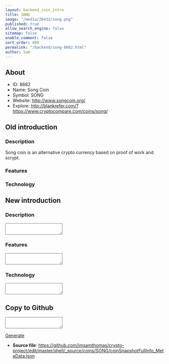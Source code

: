 ```yaml
---
layout: backend_coin_intro
title: SONG
image: "/media/20432/song.png"
published: true
allow_search_engine: false
sitemap: false
enable_comment: false
sort_order: 800
permalink: "/backend/song-8682.html"
author: Sam
---
```


## About

- ID: 8682
- Name: Song Coin
- Symbol: SONG
- Website: http://www.songcoin.org/
- Explore: http://blankrefer.com/?https://www.cryptocompare.com/coins/song/


## Old introduction

### Description

<p>Song coin is an alternative crypto currency based on proof of work and scrypt.</p>

### Features


### Technology




## New introduction


### Description
<textarea id="meta_description" name="description"></textarea>

### Features
<textarea id="meta_features" name="features"></textarea>

### Technology
<textarea id="meta_technology" name="technology"></textarea>


## Copy to Github

<textarea id="coinsnapshotfullinfo_metadata"></textarea>

<a href="#gen" onclick="generateMetaDatJson()">Generate</a>

- **Source file**: <a href="https://github.com/imsamthomas/crypto-project/edit/master/shell/_source/coins/SONG/coinSnapshotFullInfo_MetaData.json">https://github.com/imsamthomas/crypto-project/edit/master/shell/_source/coins/SONG/coinSnapshotFullInfo_MetaData.json</a>

